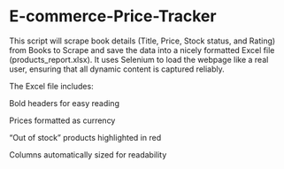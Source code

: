 # E-commerce-Price-Tracker
This script will scrape book details (Title, Price, Stock status, and Rating) from Books to Scrape
 and save the data into a nicely formatted Excel file (products_report.xlsx). It uses Selenium to load the webpage like a real user, ensuring that all dynamic content is captured reliably.

The Excel file includes:

Bold headers for easy reading

Prices formatted as currency

“Out of stock” products highlighted in red

Columns automatically sized for readability
